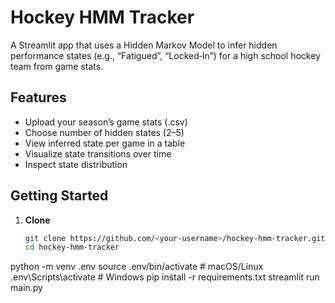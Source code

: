 # Hockey HMM Tracker

A Streamlit app that uses a Hidden Markov Model to infer hidden performance states 
(e.g., “Fatigued”, “Locked‑In”) for a high school hockey team from game stats.

## Features
- Upload your season’s game stats (.csv)
- Choose number of hidden states (2–5)
- View inferred state per game in a table
- Visualize state transitions over time
- Inspect state distribution

## Getting Started

1. **Clone**  
   ```bash
   git clone https://github.com/<your‑username>/hockey-hmm-tracker.git
   cd hockey-hmm-tracker
python -m venv .env
source .env/bin/activate   # macOS/Linux
.env\Scripts\activate      # Windows
pip install -r requirements.txt
streamlit run main.py


